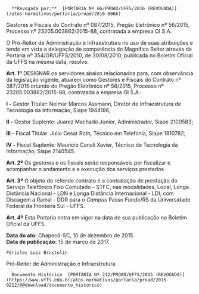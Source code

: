       **Revogada por:**  [PORTARIA Nº 66/PROAD/UFFS/2016 (REVOGADA)](/atos-normativos/portaria/proad/2016-0066) 

   Gestores e Fiscais do Contrato nº 087/2015, Pregão Eletrônico nº 56/2015, Processo nº 23205.003862/2015-88, contratada a empresa OI S.A.  

O Pró-Reitor de Administração e Infraestrutura no uso de suas atribuições e tendo em vista a delegação de competência do Magnífico Reitor através da Portaria nº 354/GR/UFFS/2010, de 30/08/2010, publicada no Boletim Oficial da UFFS na mesma data, resolve:

 **Art. 1º** DESIGNAR os servidores abaixo relacionados para, com observância da legislação vigente, atuarem como Gestores e Fiscais do Contrato nº 087/2015 oriundo do Pregão Eletrônico nº 56/2015, Processo nº 23205.003862/2015-88, contratada a empresa OI S.A.:

 **I -** Gestor Titular: Neimar Marcos Assmann, Diretor de Infraestrutura de Tecnologia da Informação, Siape 1944186;

 **II -** Gestor Suplente: Juarez Machado Junior, Administrador, Siape 2100583;

 **III -** Fiscal Titular: Julio Cesar Roth, Técnico em Telefonia, Siape 1810782;

 **IV -** Fiscal Suplente: Mauricio Canali Xavier, Técnico de Tecnologia da Informação, Siape 2140545.

 **Art. 2º** Os gestores e os fiscais serão responsáveis por fiscalizar e acompanhar o andamento e a execução dos serviços prestados.

 **Art. 3º** O objeto do referido contrato é a contratação de prestação do Serviço Telefônico Fixo Comutado - STFC, nas modalidades, Local, Longa Distância Nacional - LDN e Longa Distância Internacional - LDI, com Discagem a Ramal - DDR para o *Campus* Passo Fundo/RS da Universidade Federal da Fronteira Sul - UFFS.

 **Art. 4º** Esta Portaria entra em vigor na data de sua publicação no Boletim Oficial da UFFS.

  

   **Data do ato:** Chapecó-SC, 10 de dezembro de 2015.   
 **Data de publicação:**  15 de março de 2017. 

    Péricles Luiz Brustolin   
 Pró-Reitor de Administração e Infraestrutura 

      Documento Histórico  [PORTARIA Nº 212/PROAD/UFFS/2015 (REVOGADA)](https://www.uffs.edu.br/atos-normativos/portaria/proad/2015-0212/@@download/documento_historico)     
      